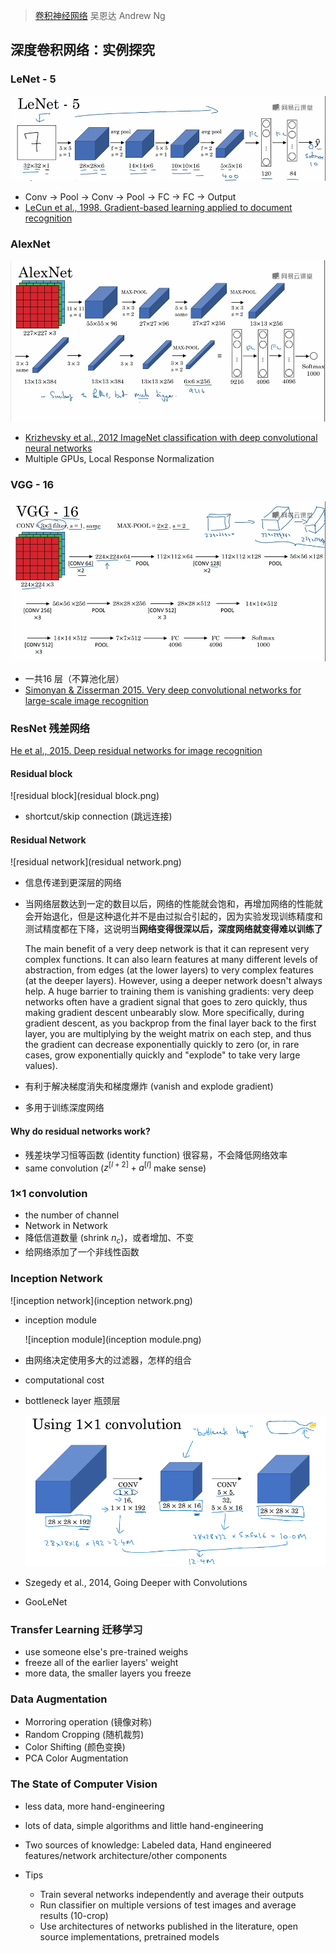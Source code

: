 > [卷积神经网络](http://mooc.study.163.com/course/2001281004)
> 吴恩达 Andrew Ng

## 深度卷积网络：实例探究

### LeNet - 5

![lenet5](lenet5.png)

- Conv → Pool → Conv → Pool → FC → FC → Output 
- [LeCun et al., 1998. Gradient-based learning applied to document recognition](http://ieeexplore.ieee.org/document/726791/?reload=true&arnumber=726791) 


### AlexNet

![alexnet](alexnet.png)

- [Krizhevsky et al., 2012 ImageNet classification with deep convolutional neural networks](http://papers.nips.cc/paper/4824-imagenet-classification-with-deep-convolutional-neural-networks) 
- Multiple GPUs, Local Response Normalization

### VGG - 16

![vgg16](vgg16.png)

- 一共16 层（不算池化层）
- [Simonyan & Zisserman 2015. Very deep convolutional networks for large-scale image recognition](https://arxiv.org/abs/1409.1556) 

### ResNet 残差网络

[He et al., 2015. Deep residual networks for image recognition](https://arxiv.org/abs/1512.03385) 

#### Residual block

![residual block](residual block.png)

- shortcut/skip connection (跳远连接)

#### Residual Network

![residual network](residual network.png)

- 信息传递到更深层的网络

- 当网络层数达到一定的数目以后，网络的性能就会饱和，再增加网络的性能就会开始退化，但是这种退化并不是由过拟合引起的，因为实验发现训练精度和测试精度都在下降，这说明当**网络变得很深以后，深度网络就变得难以训练了** 

  The main benefit of a very deep network is that it can represent very complex functions. It can also learn features at many different levels of abstraction, from edges (at the lower layers) to very complex features (at the deeper layers). However, using a deeper network doesn't always help. A huge barrier to training them is vanishing gradients: very deep networks often have a gradient signal that goes to zero quickly, thus making gradient descent unbearably slow. More specifically, during gradient descent, as you backprop from the final layer back to the first layer, you are multiplying by the weight matrix on each step, and thus the gradient can decrease exponentially quickly to zero (or, in rare cases, grow exponentially quickly and "explode" to take very large values).

- 有利于解决梯度消失和梯度爆炸 (vanish and explode gradient)

- 多用于训练深度网络

#### Why do residual networks work?

- 残差块学习恒等函数 (identity function) 很容易，不会降低网络效率
- same convolution ($z^{[l+2]}+a^{[l]}$ make sense)

### 1×1 convolution

- the number of channel
- Network in Network
- 降低信道数量 (shrink $n_c$)，或者增加、不变
- 给网络添加了一个非线性函数

### Inception Network

![inception network](inception network.png)

- inception module

  ![inception module](inception module.png)

- 由网络决定使用多大的过滤器，怎样的组合

- computational cost

- bottleneck layer 瓶颈层

  ![瓶颈层](瓶颈层.png)

- Szegedy et al., 2014, Going Deeper with Convolutions

- GooLeNet

### Transfer Learning 迁移学习

- use someone else's pre-trained weighs
- freeze all of the earlier layers' weight
- more data, the smaller layers you freeze


### Data Augmentation

- Morroring operation (镜像对称)
- Random Cropping (随机裁剪)
- Color Shifting (颜色变换)
- PCA Color Augmentation

### The State of Computer Vision

- less data, more hand-engineering 

- lots of data, simple algorithms and little hand-engineering

- Two sources of knowledge: Labeled data, Hand engineered features/network architecture/other components

- Tips

  - Train several networks independently and average their outputs
  - Run classifier on multiple versions of test images and average results (10-crop)
  - Use architectures of networks published in the literature,  open source implementations, pretrained models

  




